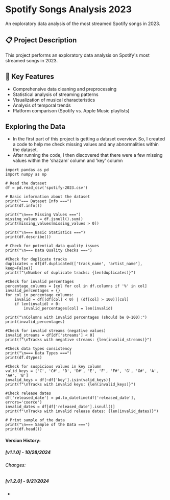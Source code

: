 # Spotify Songs Analysis 2023
An exploratory data analysis of the most streamed Spotify songs in 2023.

## 📋 Project Description
This project performs an exploratory data analysis on Spotify's most streamed songs in 2023. 

## 🎯 Key Features
- Comprehensive data cleaning and preprocessing
- Statistical analysis of streaming patterns
- Visualization of musical characteristics
- Analysis of temporal trends
- Platform comparison (Spotify vs. Apple Music playlists)

## Exploring the Data
- In the first part of this project is getting a dataset overview. So, I created a code to help me check missing values and any abnormalities within the dataset.
- After running the code, I then discovered that there were a few missing values within the 'shazam' column and 'key' column
```
import pandas as pd
import numpy as np

# Read the dataset
df = pd.read_csv('spotify-2023.csv')

# Basic information about the dataset
print("=== Dataset Info ===")
print(df.info())

print("\n=== Missing Values ===")
missing_values = df.isnull().sum()
print(missing_values[missing_values > 0])

print("\n=== Basic Statistics ===")
print(df.describe())

# Check for potential data quality issues
print("\n=== Data Quality Checks ===")

#Check for duplicate tracks
duplicates = df[df.duplicated(['track_name', 'artist_name'], keep=False)]
print(f"\nNumber of duplicate tracks: {len(duplicates)}")

#Check for invalid percentages
percentage_columns = [col for col in df.columns if '%' in col]
invalid_percentages = {}
for col in percentage_columns:
    invalid = df[(df[col] < 0) | (df[col] > 100)][col]
    if len(invalid) > 0:
        invalid_percentages[col] = len(invalid)

print("\nColumns with invalid percentages (should be 0-100):")
print(invalid_percentages)

#Check for invalid streams (negative values)
invalid_streams = df[df['streams'] < 0]
print(f"\nTracks with negative streams: {len(invalid_streams)}")

#Check data types consistency
print("\n=== Data Types ===")
print(df.dtypes)

#Check for suspicious values in key column
valid_keys = ['C', 'C#', 'D', 'D#', 'E', 'F', 'F#', 'G', 'G#', 'A', 'A#', 'B']
invalid_keys = df[~df['key'].isin(valid_keys)]
print(f"\nTracks with invalid keys: {len(invalid_keys)}")

#Check release dates
df['released_date'] = pd.to_datetime(df['released_date'], errors='coerce')
invalid_dates = df[df['released_date'].isnull()]
print(f"\nTracks with invalid release dates: {len(invalid_dates)}")

# Print sample of the data
print("\n=== Sample of the Data ===")
print(df.head())
```







#### Version History:
##### [v1.1.0] - 10/28/2024
###### Changes:
##### [v1.2.0] - 9/21/2024

-
